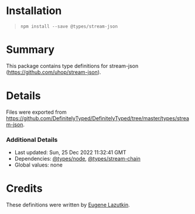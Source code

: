 # Installation
> `npm install --save @types/stream-json`

# Summary
This package contains type definitions for stream-json (https://github.com/uhop/stream-json).

# Details
Files were exported from https://github.com/DefinitelyTyped/DefinitelyTyped/tree/master/types/stream-json.

### Additional Details
 * Last updated: Sun, 25 Dec 2022 11:32:41 GMT
 * Dependencies: [@types/node](https://npmjs.com/package/@types/node), [@types/stream-chain](https://npmjs.com/package/@types/stream-chain)
 * Global values: none

# Credits
These definitions were written by [Eugene Lazutkin](https://github.com/uhop).
